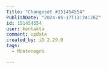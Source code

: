 ```yaml
---
Title: "Changeset #151454554"
PublishDate: "2024-05-17T13:24:26Z"
id: 151454554
user: kentakta
comment: update
created_by: iD 2.29.0
tags:
  - Montenegro

---
```

